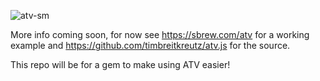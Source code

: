![atv-sm](https://github.com/user-attachments/assets/784bc753-4290-46ef-b3e4-abdc1b0ce6a8)



More info coming soon, for now see https://sbrew.com/atv for a working example and https://github.com/timbreitkreutz/atv.js for the source.


This repo will be for a gem to make using ATV easier!
